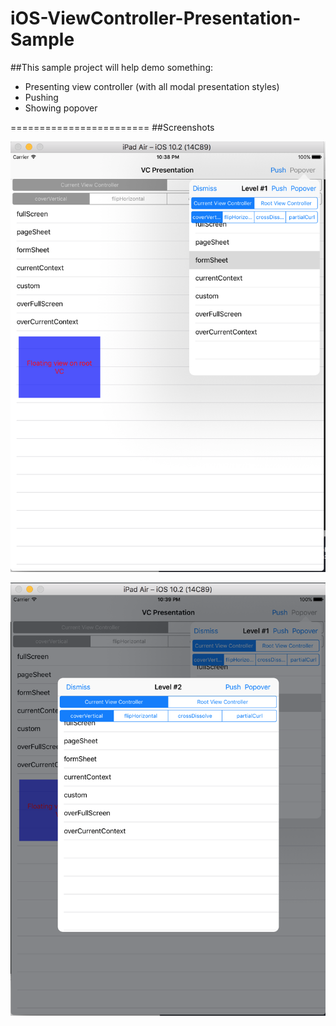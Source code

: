 # iOS-ViewController-Presentation-Sample
##This sample project will help demo something:
+ Presenting view controller (with all modal presentation styles)
+ Pushing 
+ Showing popover

========================
##Screenshots

![View Controller presentation screenshot](https://raw.githubusercontent.com/haikieu/iOS-ViewController-Presentation-Sample/master/screenshot-ipad.png)

![View Controller presentation screenshot](https://raw.githubusercontent.com/haikieu/iOS-ViewController-Presentation-Sample/master/screenshot-ipad-2.png)
